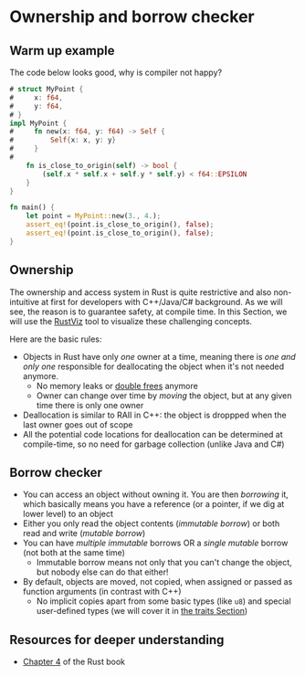 # Ownership and borrow checker

## Warm up example

The code below looks good, why is compiler not happy?
```rust
# struct MyPoint {
#     x: f64,
#     y: f64,
# }
impl MyPoint {
#     fn new(x: f64, y: f64) -> Self {
#         Self{x: x, y: y}
#     }
#
    fn is_close_to_origin(self) -> bool {
        (self.x * self.x + self.y * self.y) < f64::EPSILON
    }
}

fn main() {
    let point = MyPoint::new(3., 4.);
    assert_eq!(point.is_close_to_origin(), false);
    assert_eq!(point.is_close_to_origin(), false);
}
```

## Ownership
The ownership and access system in Rust is quite restrictive and also non-intuitive at first for developers with C++/Java/C# background. As we will see, the reason is to guarantee safety, at compile time. In this Section, we will use the [RustViz](https://github.com/rustviz/rustviz) tool to visualize these challenging concepts.

Here are the basic rules:
+ Objects in Rust have only _one_ owner at a time, meaning there is _one and only one_ responsible for deallocating the object when it's not needed anymore.
  + No memory leaks or [double frees](https://stackoverflow.com/a/21057524) anymore
  + Owner can change over time by _moving_ the object, but at any given time there is only one owner
+ Deallocation is similar to RAII in C++: the object is droppped when the last owner goes out of scope
 + All the potential code locations for deallocation can be determined at compile-time, so no need for garbage collection (unlike Java and C#)

## Borrow checker
+ You can access an object without owning it. You are then _borrowing_ it, which basically means you have a reference (or a pointer, if we dig at lower level) to an object
+ Either you only read the object contents (_immutable borrow_) or both read and write (_mutable borrow_)
+ You can have _multiple immutable_ borrows OR a _single mutable_ borrow (not both at the same time)
  + Immutable borrow means not only that you can't change the object, but nobody else can do that either!
+ By default, objects are moved, not copied, when assigned or passed as function arguments (in contrast with C++)
  + No implicit copies apart from some basic types (like `u8`) and special user-defined types (we will cover it in [the traits Section](./traits_generics.md))

<div class="flex-container vis_block" style="position:relative; margin-left:-75px; margin-right:-75px; display">
    <object type="image/svg+xml" class="copy code_panel" data="rustviz_assets/example1/vis_code.svg"></object>
    <object type="image/svg+xml" class="copy tl_panel" data="rustviz_assets/example1/vis_timeline.svg" style="width: auto;" onmouseenter="helpers('copy')"></object>
</div>

## Resources for deeper understanding
+ [Chapter 4](https://doc.rust-lang.org/book/ch04-00-understanding-ownership.html) of the Rust book
